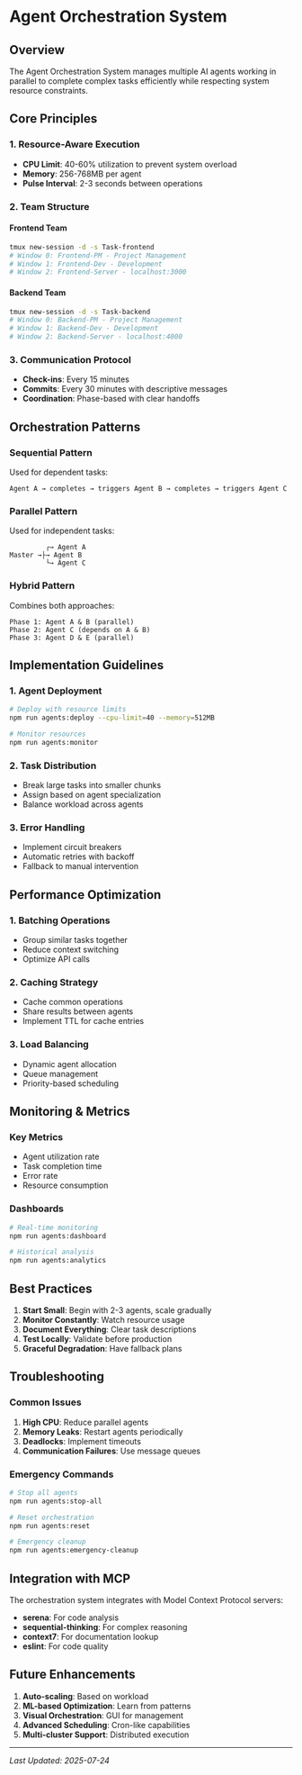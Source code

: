 # Agent Orchestration System

## Overview
The Agent Orchestration System manages multiple AI agents working in parallel to complete complex tasks efficiently while respecting system resource constraints.

## Core Principles

### 1. Resource-Aware Execution
- **CPU Limit**: 40-60% utilization to prevent system overload
- **Memory**: 256-768MB per agent
- **Pulse Interval**: 2-3 seconds between operations

### 2. Team Structure

#### Frontend Team
```bash
tmux new-session -d -s Task-frontend
# Window 0: Frontend-PM - Project Management
# Window 1: Frontend-Dev - Development
# Window 2: Frontend-Server - localhost:3000
```

#### Backend Team  
```bash
tmux new-session -d -s Task-backend
# Window 0: Backend-PM - Project Management
# Window 1: Backend-Dev - Development  
# Window 2: Backend-Server - localhost:4000
```

### 3. Communication Protocol
- **Check-ins**: Every 15 minutes
- **Commits**: Every 30 minutes with descriptive messages
- **Coordination**: Phase-based with clear handoffs

## Orchestration Patterns

### Sequential Pattern
Used for dependent tasks:
```
Agent A → completes → triggers Agent B → completes → triggers Agent C
```

### Parallel Pattern
Used for independent tasks:
```
         ┌→ Agent A
Master →├→ Agent B  
         └→ Agent C
```

### Hybrid Pattern
Combines both approaches:
```
Phase 1: Agent A & B (parallel)
Phase 2: Agent C (depends on A & B)
Phase 3: Agent D & E (parallel)
```

## Implementation Guidelines

### 1. Agent Deployment
```bash
# Deploy with resource limits
npm run agents:deploy --cpu-limit=40 --memory=512MB

# Monitor resources
npm run agents:monitor
```

### 2. Task Distribution
- Break large tasks into smaller chunks
- Assign based on agent specialization
- Balance workload across agents

### 3. Error Handling
- Implement circuit breakers
- Automatic retries with backoff
- Fallback to manual intervention

## Performance Optimization

### 1. Batching Operations
- Group similar tasks together
- Reduce context switching
- Optimize API calls

### 2. Caching Strategy
- Cache common operations
- Share results between agents
- Implement TTL for cache entries

### 3. Load Balancing
- Dynamic agent allocation
- Queue management
- Priority-based scheduling

## Monitoring & Metrics

### Key Metrics
- Agent utilization rate
- Task completion time
- Error rate
- Resource consumption

### Dashboards
```bash
# Real-time monitoring
npm run agents:dashboard

# Historical analysis
npm run agents:analytics
```

## Best Practices

1. **Start Small**: Begin with 2-3 agents, scale gradually
2. **Monitor Constantly**: Watch resource usage
3. **Document Everything**: Clear task descriptions
4. **Test Locally**: Validate before production
5. **Graceful Degradation**: Have fallback plans

## Troubleshooting

### Common Issues
1. **High CPU**: Reduce parallel agents
2. **Memory Leaks**: Restart agents periodically
3. **Deadlocks**: Implement timeouts
4. **Communication Failures**: Use message queues

### Emergency Commands
```bash
# Stop all agents
npm run agents:stop-all

# Reset orchestration
npm run agents:reset

# Emergency cleanup
npm run agents:emergency-cleanup
```

## Integration with MCP

The orchestration system integrates with Model Context Protocol servers:
- **serena**: For code analysis
- **sequential-thinking**: For complex reasoning
- **context7**: For documentation lookup
- **eslint**: For code quality

## Future Enhancements

1. **Auto-scaling**: Based on workload
2. **ML-based Optimization**: Learn from patterns
3. **Visual Orchestration**: GUI for management
4. **Advanced Scheduling**: Cron-like capabilities
5. **Multi-cluster Support**: Distributed execution

---
*Last Updated: 2025-07-24*